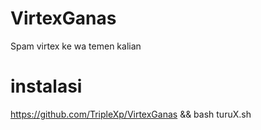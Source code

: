 # VirtexGanas
Spam virtex ke wa temen kalian

# instalasi
https://github.com/TripleXp/VirtexGanas && bash turuX.sh
